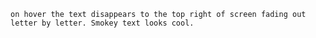 ``on hover the text disappears to the top right of screen fading out letter by letter. Smokey text looks cool.``
